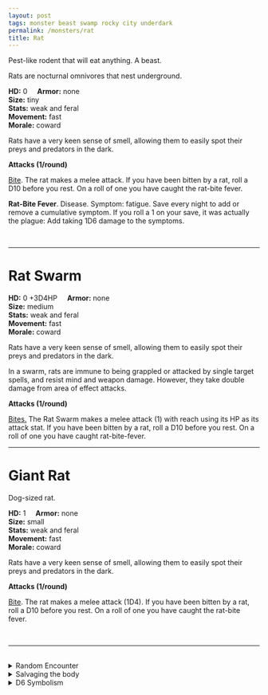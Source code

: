 ```yaml
---
layout: post
tags: monster beast swamp rocky city underdark
permalink: /monsters/rat
title: Rat
---
```


Pest-like rodent that will eat anything. A beast.

Rats are nocturnal omnivores that nest underground.

**HD:** 0  &nbsp; &nbsp;  **Armor:** none <br>
**Size:** tiny <br>
**Stats:** weak and feral<br>
**Movement:** fast <br>
**Morale:** coward <br>

Rats have a very keen sense of smell, allowing them to easily spot their preys and predators in the dark.

**Attacks (1/round)**

<ins>Bite</ins>. The rat makes a melee attack. If you have been bitten by a rat, roll a D10 before you rest. On a roll of one you have caught the rat-bite fever.

<span class="alchemy">**Rat-Bite Fever**. Disease. Symptom: fatigue. Save every night to add or remove a cumulative symptom. If you roll a 1 on your save, it was actually the plague: Add taking 1D6 damage to the symptoms. </span>

<br>

---

# Rat Swarm

**HD:** 0 +3D4HP  &nbsp; &nbsp;  **Armor:** none <br>
**Size:** medium <br>
**Stats:** weak and feral<br>
**Movement:** fast <br>
**Morale:** coward <br>

Rats have a very keen sense of smell, allowing them to easily spot their preys and predators in the dark.

In a swarm, rats are immune to being grappled or attacked by single target spells, and resist mind and weapon damage. However, they take double damage from area of effect attacks.

**Attacks (1/round)**

<ins>Bites.</ins> The Rat Swarm makes a melee attack (1) with reach using its HP as its attack stat. If you have been bitten by a rat, roll a D10 before you rest. On a roll of one you have caught rat-bite-fever.
<br>

---

# Giant Rat

Dog-sized rat.

**HD:** 1  &nbsp; &nbsp;  **Armor:** none <br>
**Size:** small <br>
**Stats:** weak and feral<br>
**Movement:** fast <br>
**Morale:** coward <br>

Rats have a very keen sense of smell, allowing them to easily spot their preys and predators in the dark.

**Attacks (1/round)**

<ins>Bite</ins>. The rat makes a melee attack (1D4). If you have been bitten by a rat, roll a D10 before you rest. On a roll of one you have caught the rat-bite fever.

<br>

---

<br> 

<details markdown="1">
<summary>Random Encounter</summary>
1. **Monster:** 1D4 rat swarms or 1D6 giant rats.
1. **Lair:** A maze of tiny tunnels. <br>	&nbsp; OR <br>	**Omen:** Rat screetch.
1. **Spoor:** 1D6 rats running away from debris or trash.
1. **Tracks:** Rat droppings.
1. **Trace:** Gnawed objects.
1. **Trace:** A single rat, foraging.
</details>

<details markdown="1">
<summary>Salvaging the body</summary>
There is not much one can retrieve from a rat. Even though their meat is edible, there is a 10% chance that rat meat carries rat-bite fever.
</details>

<details markdown="1">
<summary>D6 Symbolism</summary>
In local cultures the rat is a symbol of ...

1. Filth
1. Diseases
1. Cowardness
1. Industry
1. Mobs
1. Sacred 
</details>
